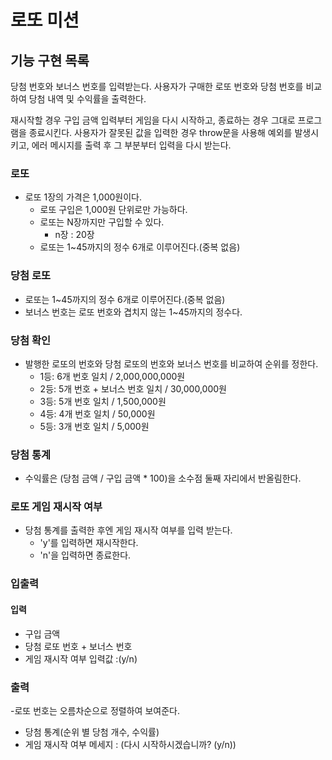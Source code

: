 # 로또 미션

## 기능 구현 목록

당첨 번호와 보너스 번호를 입력받는다.
사용자가 구매한 로또 번호와 당첨 번호를 비교하여 당첨 내역 및 수익률을 출력한다.

재시작할 경우 구입 금액 입력부터 게임을 다시 시작하고, 종료하는 경우 그대로 프로그램을 종료시킨다.
사용자가 잘못된 값을 입력한 경우 throw문을 사용해 예외를 발생시키고, 에러 메시지를 출력 후 그 부분부터 입력을 다시 받는다.

### 로또

- 로또 1장의 가격은 1,000원이다.
  - 로또 구입은 1,000원 단위로만 가능하다.
  - 로또는 N장까지만 구입할 수 있다.
    - n장 : 20장
  - 로또는 1~45까지의 정수 6개로 이루어진다.(중복 없음)

### 당첨 로또

- 로또는 1~45까지의 정수 6개로 이루어진다.(중복 없음)
- 보너스 번호는 로또 번호와 겹치지 않는 1~45까지의 정수다.

### 당첨 확인

- 발행한 로또의 번호와 당첨 로또의 번호와 보너스 번호를 비교하여 순위를 정한다.
  - 1등: 6개 번호 일치 / 2,000,000,000원
  - 2등: 5개 번호 + 보너스 번호 일치 / 30,000,000원
  - 3등: 5개 번호 일치 / 1,500,000원
  - 4등: 4개 번호 일치 / 50,000원
  - 5등: 3개 번호 일치 / 5,000원

### 당첨 통계

- 수익률은 (당첨 금액 / 구입 금액 \* 100)을 소수점 둘째 자리에서 반올림한다.

### 로또 게임 재시작 여부

- 당첨 통계를 출력한 후엔 게임 재시작 여부를 입력 받는다.
  - 'y'를 입력하면 재시작한다.
  - 'n'을 입력하면 종료한다.

### 입출력

#### 입력

- 구입 금액
- 당첨 로또 번호 + 보너스 번호
- 게임 재시작 여부 입력값 :(y/n)

### 출력

-로또 번호는 오름차순으로 정렬하여 보여준다.

- 당첨 통계(순위 별 당첨 개수, 수익률)
- 게임 재시작 여부 메세지 : (다시 시작하시겠습니까? (y/n))
